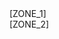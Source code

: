 <div class="dvContent col-md-12" data-dv="1">
	<div data-row="1" data-order="1" class="row cms-row" >
		<div data-col="1" data-order="1" class="cms-col" data-zone="ZONE_1" data-width="100" style="width: 100%;">[ZONE_1]</div>
	</div>
	<div data-row="2" data-order="2" class="row cms-row">
		<div data-col="2" data-order="1" class="cms-col" data-zone="ZONE_2" data-width="100" style="width: 100%;">[ZONE_2]</div>
	</div>
</div>
